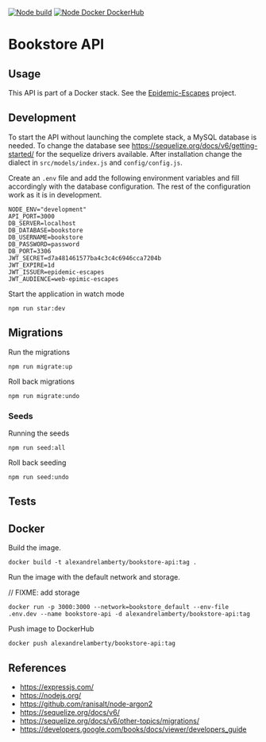 [![Node build](https://github.com/alexandrelamberty/bookstore-api/actions/workflows/node.yaml/badge.svg)](https://github.com/alexandrelamberty/bookstore-api/actions/workflows/node.yaml)
[![Node Docker DockerHub](https://github.com/alexandrelamberty/bookstore-api/actions/workflows/docker.yml/badge.svg)](https://github.com/alexandrelamberty/bookstore-api/actions/workflows/docker.yml)

# Bookstore API

## Usage

This API is part of a Docker stack. See the [Epidemic-Escapes](https://github.com/alexandrelamberty/epidemic-escapes) project.

## Development

To start the API without launching the complete stack, a MySQL database is needed.
To change the database see <https://sequelize.org/docs/v6/getting-started/> for the sequelize drivers available. After installation change the dialect in `src/models/index.js` and `config/config.js`.

Create an `.env` file and add the following environment variables and fill accordingly with the database configuration. The rest of the configuration work as it is in development.

```properties
NODE_ENV="development"
API_PORT=3000
DB_SERVER=localhost
DB_DATABASE=bookstore
DB_USERNAME=bookstore
DB_PASSWORD=password
DB_PORT=3306
JWT_SECRET=d7a481461577ba4c3c4c6946cca7204b
JWT_EXPIRE=1d
JWT_ISSUER=epidemic-escapes
JWT_AUDIENCE=web-epimic-escapes
```

Start the application in watch mode

```shell
npm run star:dev
```

## Migrations

Run the migrations

```shell
npm run migrate:up
```

Roll back migrations

```shell
npm run migrate:undo
```

### Seeds

Running the seeds

```shell
npm run seed:all
```

Roll back seeding

```shell
npm run seed:undo
```

## Tests

## Docker

Build the image.

```shell
docker build -t alexandrelamberty/bookstore-api:tag .
```

Run the image with the default network and storage.

// FIXME: add storage

```shell
docker run -p 3000:3000 --network=bookstore_default --env-file .env.dev --name bookstore-api -d alexandrelamberty/bookstore-api:tag
```

Push image to DockerHub

```shell
docker push alexandrelamberty/bookstore-api:tag
```

## References

- <https://expressjs.com/>
- <https://nodejs.org/>
- <https://github.com/ranisalt/node-argon2>
- <https://sequelize.org/docs/v6/>
- <https://sequelize.org/docs/v6/other-topics/migrations/>
- <https://developers.google.com/books/docs/viewer/developers_guide>
